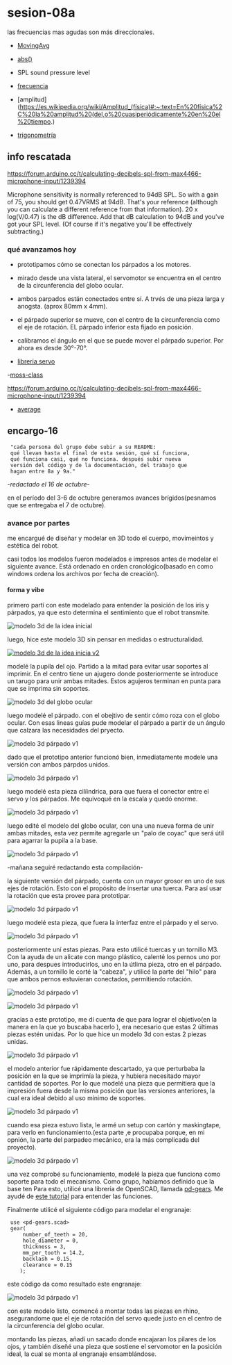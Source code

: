 # sesion-08a

las frecuencias mas agudas son más direccionales.

- [MovingAvg](https://docs.arduino.cc/libraries/movingavg)

- [abs()](https://docs.arduino.cc/language-reference/en/functions/math/abs)

- SPL sound pressure level

- [frecuencia](https://es.wikipedia.org/wiki/Frecuencia)
- [amplitud](<https://es.wikipedia.org/wiki/Amplitud_(física)#:~:text=En%20física%2C%20la%20amplitud%20(del,o%20cuasiperiódicamente%20en%20el%20tiempo>.)

- [trigonometría](https://es.wikipedia.org/wiki/Trigonometría)

## info rescatada

<https://forum.arduino.cc/t/calculating-decibels-spl-from-max4466-microphone-input/1239394>

Microphone sensitivity is normally referenced to 94dB SPL.
So with a gain of 75, you should get 0.47VRMS at 94dB. That's your reference (although you can calculate a different reference from that information).
20 x log(V/0.47) is the dB difference.
Add that dB calculation to 94dB and you've got your SPL level. (Of course if it's negative you'll be effectively subtracting.)

### qué avanzamos hoy

- prototipamos cómo se conectan los párpados a los motores.

- mirado desde una vista lateral, el servomotor se encuentra en el centro de la circunferencia del globo ocular.

- ambos parpados están conectados entre sí. A trvés de una pieza larga y anogsta. (aprox 80mm x 4mm).

- el párpado superior se mueve, con el centro de la circunferencia como el eje de rotación. EL párpado inferior esta fijado en posición.
- calibramos el ángulo en el que se puede mover el párpado superior. Por ahora es desde 30°-70°.

- [libreria servo](https://github.com/arduino-libraries/Servo/blob/master/docs/api.md#attach)

 -[moss-class](https://github.com/Mosswhosmoss/dis8645-2025-02-procesos/blob/main/03-Mosswhosmoss/sesion-08a/codigoRobotFriolento_0_2_1/SensorUltra.cpp)

 <https://forum.arduino.cc/t/calculating-decibels-spl-from-max4466-microphone-input/1239394>

- [average](https://forum.arduino.cc/t/calculating-average-value/204225)

## encargo-16

     "cada persona del grupo debe subir a su README:
     qué llevan hasta el final de esta sesión, qué sí funciona,
     qué funciona casi, qué no funciona. después subir nueva 
     versión del código y de la documentación, del trabajo que
     hagan entre 8a y 9a."

-*redactado el 16 de octubre*-

en el período del 3-6 de octubre generamos avances brígidos(pesnamos que se entregaba el 7 de octubre).

### avance por partes

me encargué de diseñar y modelar en 3D todo el cuerpo, movimeintos y estética del robot.

casi todos los modelos fueron modelados e impresos antes de modelar el siguiente avance. Está ordenado en orden cronológico(basado en como windows ordena los archivos por fecha de creación).

#### forma y vibe

primero partí con este modelado para entender la posición de los iris y párpados, ya que esto determina  el sentimiento que el robot transmite.

![modelo 3d de la idea inicial](./imagenes/vibe.png)

luego, hice este modelo 3D sin pensar en medidas o estructuralidad.

[![modelo 3d de la idea inicia v2](./imagenes/primer-idea.png)](/12-santiagoClifford/sesion-08b/ascii-stl/primer-ideaBin.stl)

modelé la pupila del ojo. Partido a la mitad para evitar usar soportes al imprimir. En el centro tiene un ajugero donde posteriormente se introduce un tarugo para unir ambas mitades. Estos agujeros terminan en punta para que se imprima sin soportes.

![modelo 3d del globo ocular](./imagenes/esferav1.png)

luego modelé  el párpado. con el obejtivo de sentir cómo roza con el globo ocular. Con esas lineas guías pude modelar el párpado a partir de un ángulo que calzara las necesidades del pryecto.

![modelo 3d párpado v1](./imagenes/parpadoV1.png)

dado que el prototipo anterior funcionó bien, inmediatamente modele una versión con ambos párpdos unidos.

![modelo 3d párpado v1](./imagenes/parpadoV2.png)

luego modelé esta pieza cilíindrica, para que fuera el conector entre el servo y los párpados. Me equivoqué en la escala y quedó enorme.

![modelo 3d párpado v1](./imagenes/cilindro-cuek.png)

luego edité el modelo del globo ocular, con una una nueva forma de unir ambas mitades, esta vez permite agregarle un "palo de coyac" que será útil para agarrar la pupila a la base.

![modelo 3d párpado v1](./imagenes/esferaV2.png)

-mañana seguiré redactando esta compilación-

la siguiente versión del párpado, cuenta con un mayor grosor en uno de sus ejes de rotación. Esto con el propósito de insertar una tuerca. Para así usar la rotación que esta provee para prototipar.

![modelo 3d párpado v1](./imagenes/parpado-masGrueso.png)

luego modelé esta pieza, que fuera la interfaz entre el párpado y el servo.

![modelo 3d párpado v1](./imagenes/servo-parpado-v1.png)

posteriormente uní estas piezas. Para esto utilicé tuercas y un tornillo M3. Con la ayuda de un alicate con mango plástico, calenté los pernos uno por uno, para despues introducirlos, uno en la útlima pieza, otro en el párpado. Además, a un tornillo le corté la "cabeza", y utilicé la parte del "hilo" para que ambos pernos estuvieran conectados, permitiendo rotación.

![modelo 3d párpado v1](./imagenes/servo-perno1.jpg)

![modelo 3d párpado v1](./imagenes/servo-perno2.jpg)

gracias a este prototipo, me dí cuenta de que para lograr el objetivo(en la manera en la que yo buscaba hacerlo ), era necesario que estas 2 últimas piezas estén unidas. Por lo que hice un modelo 3d con estas 2 piezas unidas.

![modelo 3d párpado v1](./imagenes/parpado-pataMala.png)

el modelo anterior fue rápidamente descartado, ya que perturbaba la posición en la que se imprimía la pieza, y hubiera necesitado mayor cantidad de soportes. Por lo que modelé una pieza que permitiera que la impresión fuera desde la misma posición que las versiones anteriores, la cual era ideal debido al uso mínimo de soportes.

![modelo 3d párpado v1](./imagenes/parpado-pataWena.png)

cuando esa pieza estuvo lista, le armé un setup con cartón y maskingtape, para verlo en funcionamiento.(esta parte ,e procupaba porque, en mi opnión, la parte del parpadeo mecánico, era la más complicada del proyecto).

![modelo 3d párpado v1](./imagenes/maketa-v1.jpg)

una vez comprobé su funcionamiento, modelé la pieza que funciona como soporte para todo el mecanismo. Como grupo, habíamos definido que la base ten
Para esto, utilicé una librería de OpenSCAD, llamada [pd-gears](https://github.com/sadr0b0t/pd-gears). Me ayudé de [este tutorial](https://www.youtube.com/watch?v=pEo-DOJnO5k) para entender las funciones.

Finalmente utilicé el siguiente código para modelar el engranaje:

```scad
 use <pd-gears.scad>
 gear(
     number_of_teeth = 20,
     hole_diameter = 0,
     thickness = 3,
     mm_per_tooth = 14.2,
     backlash = 0.15,
     clearance = 0.15
    );
```

este código da como resultado este engranaje:

![modelo 3d párpado v1](./imagenes/myGear-render.png)

con este modelo listo, comencé a montar todas las piezas en rhino, asegurandome que el eje de rotación del servo quede justo en el centro de la circunferencia del globo ocular.

montando las piezas, añadí un sacado donde encajaran los pilares de los ojos, y también diseñé una pieza que sostiene el servomotor en la posición ideal, la cual se monta al engranaje ensamblándose.
